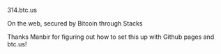 314.btc.us

On the web, secured by Bitcoin through Stacks

Thanks Manbir for figuring out how to set this up with Github pages and btc.us!
